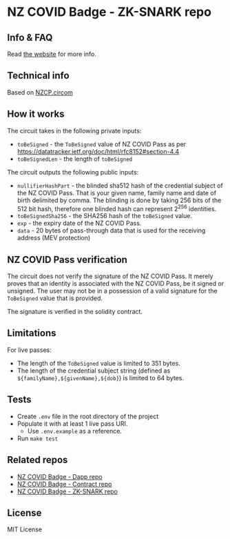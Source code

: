 # NZ COVID Badge - ZK-SNARK repo

## Info & FAQ
Read [the website](https://nzcb.netlify.app/) for more info.

## Technical info
Based on [NZCP.circom](https://github.com/noway/nzcp-circom)


## How it works

The circuit takes in the following private inputs:
- `toBeSigned` - the `ToBeSigned` value of NZ COVID Pass as per https://datatracker.ietf.org/doc/html/rfc8152#section-4.4
- `toBeSignedLen` - the length of `toBeSigned`


The circuit outputs the following public inputs:
- `nullifierHashPart` - the blinded sha512 hash of the credential subject of the NZ COVID Pass. That is your given name, family name and date of birth delimited by comma. The blinding is done by taking 256 bits of the 512 bit hash, therefore one blinded hash can represent 2<sup>256</sup> identities.
- `toBeSignedSha256` - the SHA256 hash of the `toBeSigned` value.
- `exp` - the expiry date of the NZ COVID Pass.
- `data` - 20 bytes of pass-through data that is used for the receiving address (MEV protection)

## NZ COVID Pass verification
The circuit does not verify the signature of the NZ COVID Pass. It merely proves that an identity is associated with the NZ COVID Pass, be it signed or unsigned. The user may not be in a possession of a valid signature for the `ToBeSigned` value that is provided.

The signature is verified in the solidity contract.

## Limitations
For live passes:
- The length of the `ToBeSigned` value is limited to 351 bytes.
- The length of the credential subject string (defined as `${familyName},${givenName},${dob}`) is limited to 64 bytes.

## Tests
- Create `.env` file in the root directory of the project
- Populate it with at least 1 live pass URI. 
    - Use `.env.example` as a reference.
- Run `make test`

## Related repos
- [NZ COVID Badge - Dapp repo](https://github.com/noway/nzcb-dapp)
- [NZ COVID Badge - Contract repo](https://github.com/noway/nzcb)
- [NZ COVID Badge - ZK-SNARK repo](https://github.com/noway/nzcb-circom)

## License
MIT License
